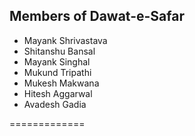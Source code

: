 ## Members of Dawat-e-Safar

* Mayank Shrivastava
* Shitanshu Bansal
* Mayank Singhal
* Mukund Tripathi
* Mukesh Makwana
* Hitesh Aggarwal
* Avadesh Gadia

=============
